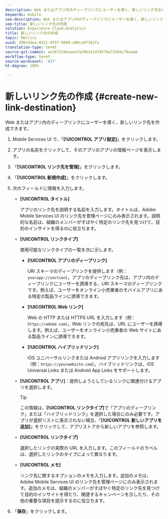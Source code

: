```yaml
---
description: Web またはアプリ内のディープリンクにユーザーを導く、新しいリンク先を作成できます。
keywords: mobile
seo-description: Web またはアプリ内のディープリンクにユーザーを導く、新しいリンク先を作成できます。
seo-title: 新しいリンク先の作成
solution: Experience Cloud,Analytics
title: 新しいリンク先の作成
topic: Metrics
uuid: 390e3dea-0221-4f97-980d-a90ca9f162fa
translation-type: tm+mt
source-git-commit: ae16f224eeaeefa29b2e1479270a72694c79aaa0
workflow-type: tm+mt
source-wordcount: '417'
ht-degree: 100%

---
```



# 新しいリンク先の作成 {#create-new-link-destination}

Web またはアプリ内のディープリンクにユーザーを導く、新しいリンク先を作成できます。

1. Mobile Services UI で、「**[!UICONTROL アプリ設定]**」をクリックします。
1. アプリの名前をクリックして、そのアプリのアプリの情報ページを表示します。
1. 「**[!UICONTROL リンク先を管理]**」をクリックします。
1. 「**[!UICONTROL 新規作成]**」をクリックします。
1. 次のフィールドに情報を入力します。
   * **[!UICONTROL タイトル]**

      アプリのリンク先を説明する名前を入力します。タイトルは、Adobe Mobile Services UI のリンク先を管理ページにのみ表示されます。説明的な名前は、組織のメンバーがすばやく特定のリンク先を見つけて、目的のインサイトを得るのに役立ちます。

   * **[!UICONTROL リンクタイプ]**

      使用可能なリンクタイプの一覧を次に示します。

      * **[!UICONTROL アプリのディープリンク]**

         URI スキーマのディープリンクを提供します（例：`yourapp://section`）。アプリのディープリンク先は、アプリ内のディープリンクにユーザーを誘導する、URI スキーマのディープリンクです。例えば、ユーザーをオンライン小売業者のモバイルアプリにある特定の製品ラインに誘導できます。

      * **[!UICONTROL Web リンク]**

         Web の HTTP または HTTPS URL を入力します（例：`https://adobe.com`）。Web リンクの宛先は、URL にユーザーを誘導します。例えば、ユーザーをオンライン小売業者の Web サイトにある製品ラインに誘導できます。

      * **[!UICONTROL ハイブリッドリンク]**

         iOS ユニバーサルリンクまたは Android アプリリンクを入力します（例：`https://yourwebsite.com`）。ハイブリッドリンクは、iOS Universal Links または Android App Links をサポートします。
   * **[!UICONTROL アプリ]**：提供しようとしているリンクに関連付けるアプリを選択します。

      >[!TIP]
      >
      >この情報は、**[!UICONTROL リンクタイプ]**&#x200B;で「アプリのディープリンク」または「ハイブリッドリンク」を選択した場合にのみ必要です。アプリが選択リストに表示されない場合、「**[!UICONTROL 新しいアプリを追加]**」をクリックして、アプリストアから新しいアプリを参照します。

   * **[!UICONTROL リンクタイプ]**

      選択したリンクの実際の URL を入力します。このフィールドのラベルは、選択したリンクのタイプによって異なります。

   * **[!UICONTROL メモ]**

      リンク先に関するオプションのメモを入力します。追加のメモは、Adobe Mobile Services UI のリンク先を管理ページにのみ表示されます。追加のメモは、組織のメンバーがすばやく特定のリンク先を見つけて目的のインサイトを得たり、関連するキャンペーンを示したり、その他の重要な項目を提示するのに役立ちます。


1. 「**保存**」をクリックします。
